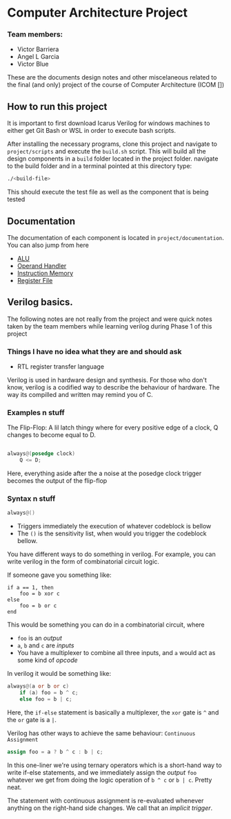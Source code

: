 # Computer Architecture Project


### Team members:
- Victor Barriera
- Angel L Garcia
- Victor Blue

These are the documents design notes and other miscelaneous related to the final (and only) project of the course of Computer Architecture (ICOM [])

## How to run this project

It is important to first download Icarus Verilog for windows machines to either get Git Bash or WSL in order to execute bash scripts.

After installing the necessary programs, clone this project and navigate to `project/scripts` and execute the `build.sh` script. This will build all the design components in a `build` folder located in the project folder. navigate to the build folder and in a terminal pointed at this directory type:

```bash
./<build-file>
```

This should execute the test file as well as the component that is being tested

## Documentation

The documentation of each component is located in `project/documentation`. You can also jump from here

- [ALU](./project/documentation/alu.md)
- [Operand Handler](./project/documentation/operand.md)
- [Instruction Memory](./project/documentation/instruction-memory.md)
- [Register File](./project/documentation/register.md)


## Verilog basics.

The following notes are not really from the project and were quick notes taken by the team members while learning verilog during Phase 1 of this project

### Things I have no idea what they are and should ask

- RTL register transfer language

Verilog is used in hardware design and synthesis. For those who don't know, verilog is a codified way to describe the behaviour of hardware. The way its compilled and written may remind you of C.


### Examples n stuff

The Flip-Flop: A lil latch thingy where for every positive edge of a clock, Q changes to become equal to D.

```verilog

always@(posedge clock)
    Q <= D;
```

Here, everything aside after the a noise at the posedge clock trigger becomes the output of the flip-flop


### Syntax n stuff

```verilog
always@()
```
- Triggers immediately the execution of whatever codeblock is bellow
- The `()` is the sensitivity list, when would you trigger the codeblock bellow.


You have different ways to do something in verilog. For example, you can write verilog in the form of combinatorial circuit logic.

If someone gave you something like:

```
if a == 1, then 
    foo = b xor c
else
    foo = b or c
end
```

This would be something you can do in a combinatorial circuit, where
-  `foo` is an *output*
- `a`, `b` and `c` are *inputs*
- You have a multiplexer to combine all three inputs, and `a` would act as some kind of *opcode*

In verilog it would be something like:

```verilog
always@(a or b or c)
    if (a) foo = b ^ c;
    else foo = b | c;
```

Here, the `if-else` statement is basically a multiplexer, the `xor` gate is `^` and the `or` gate is a `|`.

Verilog has other ways to achieve the same behaviour: `Continuous Assignment`

```verilog
assign foo = a ? b ^ c : b | c;
```
In this one-liner we're using ternary operators which is a short-hand way to write if-else statements, and we immediately assign the *output* `foo` whatever we get from doing the logic operation of `b ^ c` or `b | c`. Pretty neat.

The statement with continuous assignment is re-evaluated whenever anything on the right-hand side changes. We call that an *implicit trigger*.

